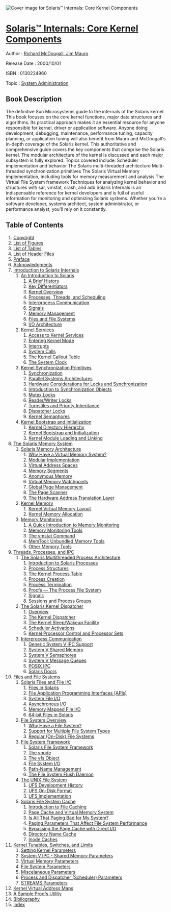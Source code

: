 ![Cover image for Solaris™ Internals: Core Kernel Components](https://imgdetail.ebookreading.net/cover/cover/system_admin/EB0130224960.jpg)

[Solaris™ Internals: Core Kernel Components](https://ebookreading.net/view/book/Solaris%E2%84%A2+Internals%3A+Core+Kernel+Components-EB0130224960_1.html "Solaris™ Internals: Core Kernel Components")
====================================================================================================================

Author : [Richard McDougall](https://ebookreading.net/search/author/Richard+McDougall),[ Jim Mauro](https://ebookreading.net/search/author/+Jim+Mauro)

Release Date : 2000/10/01

ISBN : 0130224960

Topic : [System Administration](https://ebookreading.net/search/category/system-administration)

Book Description
-----------------

The definitive Sun Microsystems guide to the internals of the Solaris kernel.
This book focuses on the core kernel functions, major data structures and algorithms. Its practical approach makes it an essential resource for anyone responsible for kernel, driver or application software. Anyone doing development, debugging, maintenance, performance tuning, capacity planning, or application tuning will also benefit from Mauro and McDougall's in-depth coverage of the Solaris kernel.
This authoritative and comprehensive guide covers the key components that comprise the Solaris kernel. The modular architecture of the kernel is discussed and each major subsystem is fully explored. Topics covered include:
Scheduler implementation and behavior
The Solaris multi-threaded architecture
Multi-threaded synchronization primitives
The Solaris Virtual Memory implementation, including tools for memory measurement and analysis
The Virtual File System framework
Techniques for analyzing kernel behavior and structures with sar, vmstat, crash, and adb
Solaris Internals is an indispensable reference for kernel developers and is full of useful information for monitoring and optimizing Solaris systems. Whether you're a software developer, systems architect, system administrator, or performance analyst, you'll rely on it constantly.
              
Table of Contents
-----------------

1. [Copyright](https://ebookreading.net/view/book/Solaris%E2%84%A2+Internals%3A+Core+Kernel+Components-EB0130224960_1.html)
1. [List of Figures](https://ebookreading.net/view/book/Solaris%E2%84%A2+Internals%3A+Core+Kernel+Components-EB0130224960_2.html)
1. [List of Tables](https://ebookreading.net/view/book/Solaris%E2%84%A2+Internals%3A+Core+Kernel+Components-EB0130224960_3.html)
1. [List of Header Files](https://ebookreading.net/view/book/Solaris%E2%84%A2+Internals%3A+Core+Kernel+Components-EB0130224960_4.html)
1. [Preface](https://ebookreading.net/view/book/Solaris%E2%84%A2+Internals%3A+Core+Kernel+Components-EB0130224960_5.html)
1. [Acknowledgments](https://ebookreading.net/view/book/Solaris%E2%84%A2+Internals%3A+Core+Kernel+Components-EB0130224960_6.html)
1. [Introduction to Solaris Internals](https://ebookreading.net/view/book/Solaris%E2%84%A2+Internals%3A+Core+Kernel+Components-EB0130224960_7.html)
    1. [An Introduction to Solaris](https://ebookreading.net/view/book/Solaris%E2%84%A2+Internals%3A+Core+Kernel+Components-EB0130224960_8.html)
        1. [A Brief History](https://ebookreading.net/view/book/Solaris%E2%84%A2+Internals%3A+Core+Kernel+Components-EB0130224960_9.html)
        1. [Key Differentiators](https://ebookreading.net/view/book/Solaris%E2%84%A2+Internals%3A+Core+Kernel+Components-EB0130224960_10.html)
        1. [Kernel Overview](https://ebookreading.net/view/book/Solaris%E2%84%A2+Internals%3A+Core+Kernel+Components-EB0130224960_11.html)
        1. [Processes, Threads, and Scheduling](https://ebookreading.net/view/book/Solaris%E2%84%A2+Internals%3A+Core+Kernel+Components-EB0130224960_12.html)
        1. [Interprocess Communication](https://ebookreading.net/view/book/Solaris%E2%84%A2+Internals%3A+Core+Kernel+Components-EB0130224960_13.html)
        1. [Signals](https://ebookreading.net/view/book/Solaris%E2%84%A2+Internals%3A+Core+Kernel+Components-EB0130224960_14.html)
        1. [Memory Management](https://ebookreading.net/view/book/Solaris%E2%84%A2+Internals%3A+Core+Kernel+Components-EB0130224960_15.html)
        1. [Files and File Systems](https://ebookreading.net/view/book/Solaris%E2%84%A2+Internals%3A+Core+Kernel+Components-EB0130224960_16.html)
        1. [I/O Architecture](https://ebookreading.net/view/book/Solaris%E2%84%A2+Internals%3A+Core+Kernel+Components-EB0130224960_17.html)
    1. [Kernel Services](https://ebookreading.net/view/book/Solaris%E2%84%A2+Internals%3A+Core+Kernel+Components-EB0130224960_18.html)
        1. [Access to Kernel Services](https://ebookreading.net/view/book/Solaris%E2%84%A2+Internals%3A+Core+Kernel+Components-EB0130224960_19.html)
        1. [Entering Kernel Mode](https://ebookreading.net/view/book/Solaris%E2%84%A2+Internals%3A+Core+Kernel+Components-EB0130224960_20.html)
        1. [Interrupts](https://ebookreading.net/view/book/Solaris%E2%84%A2+Internals%3A+Core+Kernel+Components-EB0130224960_21.html)
        1. [System Calls](https://ebookreading.net/view/book/Solaris%E2%84%A2+Internals%3A+Core+Kernel+Components-EB0130224960_22.html)
        1. [The Kernel Callout Table](https://ebookreading.net/view/book/Solaris%E2%84%A2+Internals%3A+Core+Kernel+Components-EB0130224960_23.html)
        1. [The System Clock](https://ebookreading.net/view/book/Solaris%E2%84%A2+Internals%3A+Core+Kernel+Components-EB0130224960_24.html)
    1. [Kernel Synchronization Primitives](https://ebookreading.net/view/book/Solaris%E2%84%A2+Internals%3A+Core+Kernel+Components-EB0130224960_25.html)
        1. [Synchronization](https://ebookreading.net/view/book/Solaris%E2%84%A2+Internals%3A+Core+Kernel+Components-EB0130224960_26.html)
        1. [Parallel Systems Architectures](https://ebookreading.net/view/book/Solaris%E2%84%A2+Internals%3A+Core+Kernel+Components-EB0130224960_27.html)
        1. [Hardware Considerations for Locks and Synchronization](https://ebookreading.net/view/book/Solaris%E2%84%A2+Internals%3A+Core+Kernel+Components-EB0130224960_28.html)
        1. [Introduction to Synchronization Objects](https://ebookreading.net/view/book/Solaris%E2%84%A2+Internals%3A+Core+Kernel+Components-EB0130224960_29.html)
        1. [Mutex Locks](https://ebookreading.net/view/book/Solaris%E2%84%A2+Internals%3A+Core+Kernel+Components-EB0130224960_30.html)
        1. [Reader/Writer Locks](https://ebookreading.net/view/book/Solaris%E2%84%A2+Internals%3A+Core+Kernel+Components-EB0130224960_31.html)
        1. [Turnstiles and Priority Inheritance](https://ebookreading.net/view/book/Solaris%E2%84%A2+Internals%3A+Core+Kernel+Components-EB0130224960_32.html)
        1. [Dispatcher Locks](https://ebookreading.net/view/book/Solaris%E2%84%A2+Internals%3A+Core+Kernel+Components-EB0130224960_33.html)
        1. [Kernel Semaphores](https://ebookreading.net/view/book/Solaris%E2%84%A2+Internals%3A+Core+Kernel+Components-EB0130224960_34.html)
    1. [Kernel Bootstrap and Initialization](https://ebookreading.net/view/book/Solaris%E2%84%A2+Internals%3A+Core+Kernel+Components-EB0130224960_35.html)
        1. [Kernel Directory Hierarchy](https://ebookreading.net/view/book/Solaris%E2%84%A2+Internals%3A+Core+Kernel+Components-EB0130224960_36.html)
        1. [Kernel Bootstrap and Initialization](https://ebookreading.net/view/book/Solaris%E2%84%A2+Internals%3A+Core+Kernel+Components-EB0130224960_37.html)
        1. [Kernel Module Loading and Linking](https://ebookreading.net/view/book/Solaris%E2%84%A2+Internals%3A+Core+Kernel+Components-EB0130224960_38.html)
1. [The Solaris Memory System](https://ebookreading.net/view/book/Solaris%E2%84%A2+Internals%3A+Core+Kernel+Components-EB0130224960_39.html)
    1. [Solaris Memory Architecture](https://ebookreading.net/view/book/Solaris%E2%84%A2+Internals%3A+Core+Kernel+Components-EB0130224960_40.html)
        1. [Why Have a Virtual Memory System?](https://ebookreading.net/view/book/Solaris%E2%84%A2+Internals%3A+Core+Kernel+Components-EB0130224960_41.html)
        1. [Modular Implementation](https://ebookreading.net/view/book/Solaris%E2%84%A2+Internals%3A+Core+Kernel+Components-EB0130224960_42.html)
        1. [Virtual Address Spaces](https://ebookreading.net/view/book/Solaris%E2%84%A2+Internals%3A+Core+Kernel+Components-EB0130224960_43.html)
        1. [Memory Segments](https://ebookreading.net/view/book/Solaris%E2%84%A2+Internals%3A+Core+Kernel+Components-EB0130224960_44.html)
        1. [Anonymous Memory](https://ebookreading.net/view/book/Solaris%E2%84%A2+Internals%3A+Core+Kernel+Components-EB0130224960_45.html)
        1. [Virtual Memory Watchpoints](https://ebookreading.net/view/book/Solaris%E2%84%A2+Internals%3A+Core+Kernel+Components-EB0130224960_46.html)
        1. [Global Page Management](https://ebookreading.net/view/book/Solaris%E2%84%A2+Internals%3A+Core+Kernel+Components-EB0130224960_47.html)
        1. [The Page Scanner](https://ebookreading.net/view/book/Solaris%E2%84%A2+Internals%3A+Core+Kernel+Components-EB0130224960_48.html)
        1. [The Hardware Address Translation Layer](https://ebookreading.net/view/book/Solaris%E2%84%A2+Internals%3A+Core+Kernel+Components-EB0130224960_49.html)
    1. [Kernel Memory](https://ebookreading.net/view/book/Solaris%E2%84%A2+Internals%3A+Core+Kernel+Components-EB0130224960_50.html)
        1. [Kernel Virtual Memory Layout](https://ebookreading.net/view/book/Solaris%E2%84%A2+Internals%3A+Core+Kernel+Components-EB0130224960_51.html)
        1. [Kernel Memory Allocation](https://ebookreading.net/view/book/Solaris%E2%84%A2+Internals%3A+Core+Kernel+Components-EB0130224960_52.html)
    1. [Memory Monitoring](https://ebookreading.net/view/book/Solaris%E2%84%A2+Internals%3A+Core+Kernel+Components-EB0130224960_53.html)
        1. [A Quick Introduction to Memory Monitoring](https://ebookreading.net/view/book/Solaris%E2%84%A2+Internals%3A+Core+Kernel+Components-EB0130224960_54.html)
        1. [Memory Monitoring Tools](https://ebookreading.net/view/book/Solaris%E2%84%A2+Internals%3A+Core+Kernel+Components-EB0130224960_55.html)
        1. [The vmstat Command](https://ebookreading.net/view/book/Solaris%E2%84%A2+Internals%3A+Core+Kernel+Components-EB0130224960_56.html)
        1. [MemTool: Unbundled Memory Tools](https://ebookreading.net/view/book/Solaris%E2%84%A2+Internals%3A+Core+Kernel+Components-EB0130224960_57.html)
        1. [Other Memory Tools](https://ebookreading.net/view/book/Solaris%E2%84%A2+Internals%3A+Core+Kernel+Components-EB0130224960_58.html)
1. [Threads, Processes, and IPC](https://ebookreading.net/view/book/Solaris%E2%84%A2+Internals%3A+Core+Kernel+Components-EB0130224960_59.html)
    1. [The Solaris Multithreaded Process Architecture](https://ebookreading.net/view/book/Solaris%E2%84%A2+Internals%3A+Core+Kernel+Components-EB0130224960_60.html)
        1. [Introduction to Solaris Processes](https://ebookreading.net/view/book/Solaris%E2%84%A2+Internals%3A+Core+Kernel+Components-EB0130224960_61.html)
        1. [Process Structures](https://ebookreading.net/view/book/Solaris%E2%84%A2+Internals%3A+Core+Kernel+Components-EB0130224960_62.html)
        1. [The Kernel Process Table](https://ebookreading.net/view/book/Solaris%E2%84%A2+Internals%3A+Core+Kernel+Components-EB0130224960_63.html)
        1. [Process Creation](https://ebookreading.net/view/book/Solaris%E2%84%A2+Internals%3A+Core+Kernel+Components-EB0130224960_64.html)
        1. [Process Termination](https://ebookreading.net/view/book/Solaris%E2%84%A2+Internals%3A+Core+Kernel+Components-EB0130224960_65.html)
        1. [Procfs — The Process File System](https://ebookreading.net/view/book/Solaris%E2%84%A2+Internals%3A+Core+Kernel+Components-EB0130224960_66.html)
        1. [Signals](https://ebookreading.net/view/book/Solaris%E2%84%A2+Internals%3A+Core+Kernel+Components-EB0130224960_67.html)
        1. [Sessions and Process Groups](https://ebookreading.net/view/book/Solaris%E2%84%A2+Internals%3A+Core+Kernel+Components-EB0130224960_68.html)
    1. [The Solaris Kernel Dispatcher](https://ebookreading.net/view/book/Solaris%E2%84%A2+Internals%3A+Core+Kernel+Components-EB0130224960_69.html)
        1. [Overview](https://ebookreading.net/view/book/Solaris%E2%84%A2+Internals%3A+Core+Kernel+Components-EB0130224960_70.html)
        1. [The Kernel Dispatcher](https://ebookreading.net/view/book/Solaris%E2%84%A2+Internals%3A+Core+Kernel+Components-EB0130224960_71.html)
        1. [The Kernel Sleep/Wakeup Facility](https://ebookreading.net/view/book/Solaris%E2%84%A2+Internals%3A+Core+Kernel+Components-EB0130224960_72.html)
        1. [Scheduler Activations](https://ebookreading.net/view/book/Solaris%E2%84%A2+Internals%3A+Core+Kernel+Components-EB0130224960_73.html)
        1. [Kernel Processor Control and Processor Sets](https://ebookreading.net/view/book/Solaris%E2%84%A2+Internals%3A+Core+Kernel+Components-EB0130224960_74.html)
    1. [Interprocess Communication](https://ebookreading.net/view/book/Solaris%E2%84%A2+Internals%3A+Core+Kernel+Components-EB0130224960_75.html)
        1. [Generic System V IPC Support](https://ebookreading.net/view/book/Solaris%E2%84%A2+Internals%3A+Core+Kernel+Components-EB0130224960_76.html)
        1. [System V Shared Memory](https://ebookreading.net/view/book/Solaris%E2%84%A2+Internals%3A+Core+Kernel+Components-EB0130224960_77.html)
        1. [System V Semaphores](https://ebookreading.net/view/book/Solaris%E2%84%A2+Internals%3A+Core+Kernel+Components-EB0130224960_78.html)
        1. [System V Message Queues](https://ebookreading.net/view/book/Solaris%E2%84%A2+Internals%3A+Core+Kernel+Components-EB0130224960_79.html)
        1. [POSIX IPC](https://ebookreading.net/view/book/Solaris%E2%84%A2+Internals%3A+Core+Kernel+Components-EB0130224960_80.html)
        1. [Solaris Doors](https://ebookreading.net/view/book/Solaris%E2%84%A2+Internals%3A+Core+Kernel+Components-EB0130224960_81.html)
1. [Files and File Systems](https://ebookreading.net/view/book/Solaris%E2%84%A2+Internals%3A+Core+Kernel+Components-EB0130224960_82.html)
    1. [Solaris Files and File I/O](https://ebookreading.net/view/book/Solaris%E2%84%A2+Internals%3A+Core+Kernel+Components-EB0130224960_83.html)
        1. [Files in Solaris](https://ebookreading.net/view/book/Solaris%E2%84%A2+Internals%3A+Core+Kernel+Components-EB0130224960_84.html)
        1. [File Application Programming Interfaces (APIs)](https://ebookreading.net/view/book/Solaris%E2%84%A2+Internals%3A+Core+Kernel+Components-EB0130224960_85.html)
        1. [System File I/O](https://ebookreading.net/view/book/Solaris%E2%84%A2+Internals%3A+Core+Kernel+Components-EB0130224960_86.html)
        1. [Asynchronous I/O](https://ebookreading.net/view/book/Solaris%E2%84%A2+Internals%3A+Core+Kernel+Components-EB0130224960_87.html)
        1. [Memory Mapped File I/O](https://ebookreading.net/view/book/Solaris%E2%84%A2+Internals%3A+Core+Kernel+Components-EB0130224960_88.html)
        1. [64-bit Files in Solaris](https://ebookreading.net/view/book/Solaris%E2%84%A2+Internals%3A+Core+Kernel+Components-EB0130224960_89.html)
    1. [File System Overview](https://ebookreading.net/view/book/Solaris%E2%84%A2+Internals%3A+Core+Kernel+Components-EB0130224960_90.html)
        1. [Why Have a File System?](https://ebookreading.net/view/book/Solaris%E2%84%A2+Internals%3A+Core+Kernel+Components-EB0130224960_91.html)
        1. [Support for Multiple File System Types](https://ebookreading.net/view/book/Solaris%E2%84%A2+Internals%3A+Core+Kernel+Components-EB0130224960_92.html)
        1. [Regular (On-Disk) File Systems](https://ebookreading.net/view/book/Solaris%E2%84%A2+Internals%3A+Core+Kernel+Components-EB0130224960_93.html)
    1. [File System Framework](https://ebookreading.net/view/book/Solaris%E2%84%A2+Internals%3A+Core+Kernel+Components-EB0130224960_94.html)
        1. [Solaris File System Framework](https://ebookreading.net/view/book/Solaris%E2%84%A2+Internals%3A+Core+Kernel+Components-EB0130224960_95.html)
        1. [The vnode](https://ebookreading.net/view/book/Solaris%E2%84%A2+Internals%3A+Core+Kernel+Components-EB0130224960_96.html)
        1. [The vfs Object](https://ebookreading.net/view/book/Solaris%E2%84%A2+Internals%3A+Core+Kernel+Components-EB0130224960_97.html)
        1. [File System I/O](https://ebookreading.net/view/book/Solaris%E2%84%A2+Internals%3A+Core+Kernel+Components-EB0130224960_98.html)
        1. [Path-Name Management](https://ebookreading.net/view/book/Solaris%E2%84%A2+Internals%3A+Core+Kernel+Components-EB0130224960_99.html)
        1. [The File System Flush Daemon](https://ebookreading.net/view/book/Solaris%E2%84%A2+Internals%3A+Core+Kernel+Components-EB0130224960_100.html)
    1. [The UNIX File System](https://ebookreading.net/view/book/Solaris%E2%84%A2+Internals%3A+Core+Kernel+Components-EB0130224960_101.html)
        1. [UFS Development History](https://ebookreading.net/view/book/Solaris%E2%84%A2+Internals%3A+Core+Kernel+Components-EB0130224960_102.html)
        1. [UFS On-Disk Format](https://ebookreading.net/view/book/Solaris%E2%84%A2+Internals%3A+Core+Kernel+Components-EB0130224960_103.html)
        1. [UFS Implementation](https://ebookreading.net/view/book/Solaris%E2%84%A2+Internals%3A+Core+Kernel+Components-EB0130224960_104.html)
    1. [Solaris File System Cache](https://ebookreading.net/view/book/Solaris%E2%84%A2+Internals%3A+Core+Kernel+Components-EB0130224960_105.html)
        1. [Introduction to File Caching](https://ebookreading.net/view/book/Solaris%E2%84%A2+Internals%3A+Core+Kernel+Components-EB0130224960_106.html)
        1. [Page Cache and Virtual Memory System](https://ebookreading.net/view/book/Solaris%E2%84%A2+Internals%3A+Core+Kernel+Components-EB0130224960_107.html)
        1. [Is All That Paging Bad for My System?](https://ebookreading.net/view/book/Solaris%E2%84%A2+Internals%3A+Core+Kernel+Components-EB0130224960_108.html)
        1. [Paging Parameters That Affect File System Performance](https://ebookreading.net/view/book/Solaris%E2%84%A2+Internals%3A+Core+Kernel+Components-EB0130224960_109.html)
        1. [Bypassing the Page Cache with Direct I/O](https://ebookreading.net/view/book/Solaris%E2%84%A2+Internals%3A+Core+Kernel+Components-EB0130224960_110.html)
        1. [Directory Name Cache](https://ebookreading.net/view/book/Solaris%E2%84%A2+Internals%3A+Core+Kernel+Components-EB0130224960_111.html)
        1. [Inode Caches](https://ebookreading.net/view/book/Solaris%E2%84%A2+Internals%3A+Core+Kernel+Components-EB0130224960_112.html)
1. [Kernel Tunables, Switches, and Limits](https://ebookreading.net/view/book/Solaris%E2%84%A2+Internals%3A+Core+Kernel+Components-EB0130224960_113.html)
    1. [Setting Kernel Parameters](https://ebookreading.net/view/book/Solaris%E2%84%A2+Internals%3A+Core+Kernel+Components-EB0130224960_114.html)
    1. [System V IPC - Shared Memory Parameters](https://ebookreading.net/view/book/Solaris%E2%84%A2+Internals%3A+Core+Kernel+Components-EB0130224960_115.html)
    1. [Virtual Memory Parameters](https://ebookreading.net/view/book/Solaris%E2%84%A2+Internals%3A+Core+Kernel+Components-EB0130224960_116.html)
    1. [File System Parameters](https://ebookreading.net/view/book/Solaris%E2%84%A2+Internals%3A+Core+Kernel+Components-EB0130224960_117.html)
    1. [Miscelaneous Parameters](https://ebookreading.net/view/book/Solaris%E2%84%A2+Internals%3A+Core+Kernel+Components-EB0130224960_118.html)
    1. [Process and Dispatcher (Scheduler) Parameters](https://ebookreading.net/view/book/Solaris%E2%84%A2+Internals%3A+Core+Kernel+Components-EB0130224960_119.html)
    1. [STREAMS Parameters](https://ebookreading.net/view/book/Solaris%E2%84%A2+Internals%3A+Core+Kernel+Components-EB0130224960_120.html)
1. [Kernel Virtual Address Maps](https://ebookreading.net/view/book/Solaris%E2%84%A2+Internals%3A+Core+Kernel+Components-EB0130224960_121.html)
1. [A Sample Procfs Utility](https://ebookreading.net/view/book/Solaris%E2%84%A2+Internals%3A+Core+Kernel+Components-EB0130224960_122.html)
1. [Bibliography](https://ebookreading.net/view/book/Solaris%E2%84%A2+Internals%3A+Core+Kernel+Components-EB0130224960_123.html)
1. [Index](https://ebookreading.net/view/book/Solaris%E2%84%A2+Internals%3A+Core+Kernel+Components-EB0130224960_124.html)
